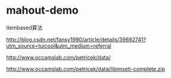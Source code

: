 # mahout-demo
itembased算法

http://blog.csdn.net/fansy1990/article/details/39692741?utm_source=tuicool&utm_medium=referral

http://www.occamslab.com/petricek/data/

http://www.occamslab.com/petricek/data/libimseti-complete.zip